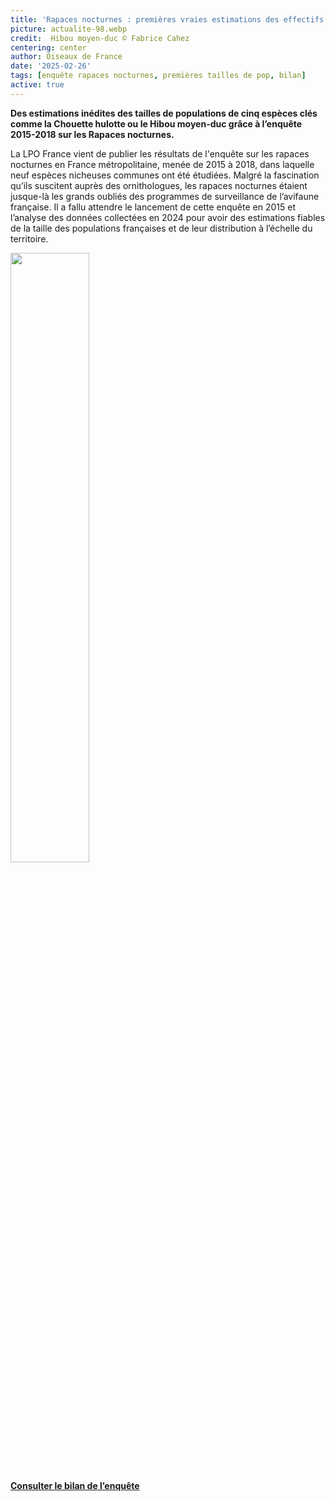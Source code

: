 ```yaml
---
title: 'Rapaces nocturnes : premières vraies estimations des effectifs et des distributions en France'
picture: actualite-98.webp
credit:  Hibou moyen-duc © Fabrice Cahez
centering: center
author: Oiseaux de France
date: '2025-02-26'
tags: [enquête rapaces nocturnes, premières tailles de pop, bilan]
active: true
---
```


**Des estimations inédites des tailles de populations de cinq espèces clés comme la Chouette hulotte ou le Hibou moyen-duc grâce à l’enquête 2015-2018 sur les Rapaces nocturnes.** 

La LPO France vient de publier les résultats de l'enquête sur les rapaces nocturnes en France métropolitaine, menée de 2015 à 2018, dans laquelle neuf espèces nicheuses communes ont été étudiées.
Malgré la fascination qu’ils suscitent auprès des ornithologues, les rapaces nocturnes étaient jusque-là les grands oubliés des programmes de surveillance de l’avifaune française. Il a fallu attendre le lancement de cette enquête en 2015 et l’analyse des données collectées en 2024 pour avoir des estimations fiables de la taille des populations françaises et de leur distribution à l’échelle du territoire. 

<img class="InformativePagePicture" style="width: 50%" src="/news/actualite-98-couvbilan.webp"/>
<span class="InformativePagePictureLegend"></span>

**[Consulter le bilan de l’enquête](https://www.lpo.fr/media/read/38692/file/BILAN%20RAPACES%20NOCTURNES_Web%201.pdf)**



